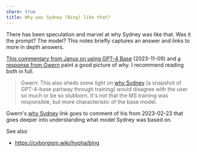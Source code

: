 ```yaml
---
share: true
title: Why was Sydney (Bing) like that?
---
```


There has been speculation and marvel at why Sydney was like that. Was it the prompt? The model? This notes briefly captures an answer and links to more in depth answers.

[This commentary from Janus on using GPT-4 Base](https://www.lesswrong.com/posts/tbJdxJMAiehewGpq2/impressions-from-base-gpt-4?commentId=CemTb7c2gmwuSAwCC) (2023-11-09) and [a response from Gwern](https://www.lesswrong.com/posts/tbJdxJMAiehewGpq2/impressions-from-base-gpt-4?commentId=ioZGEADiFKswoLCPP) paint a good picture of why. I recommend reading both in full.
> Gwern: This also sheds some light on [why Sydney](https://www.lesswrong.com/posts/jtoPawEhLNXNxvgTT/bing-chat-is-blatantly-aggressively-misaligned?commentId=AAC8jKeDp6xqsZK2K) (a snapshot of GPT-4-base partway through training) would disagree with the user so much or be so stubborn. It's not that the MS training was responsible, but more characteristic of the base model.

Gwern's [why Sydney](https://www.lesswrong.com/posts/jtoPawEhLNXNxvgTT/bing-chat-is-blatantly-aggressively-misaligned?commentId=AAC8jKeDp6xqsZK2K) link goes to  comment of his from 2023-02-23 that goes deeper into understanding what model Sydney was based on.

See also
- https://cyborgism.wiki/hypha/bing